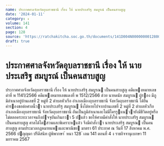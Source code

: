 ```yaml
---
name: ประกาศศาลจังหวัดอุบลราชธานี เรื่อง ให้ นายประเสริฐ สมบูรณ์ เป็นคนสาบสูญ
date: '2024-01-11'
category: ง
volume: 141
section: 4
page: 128
source: 'https://ratchakitcha.soc.go.th/documents/141D004N0000000012800.pdf'
draft: true
---
```


# ประกาศศาลจังหวัดอุบลราชธานี เรื่อง ให้ นายประเสริฐ สมบูรณ์ เป็นคนสาบสูญ

ประกาศศาลจังหวัดอุบลราชธานี เรื่อง ให้ นายประเสริฐ สมบูรณ เป็นคนสาบสูญ คดีแพงหมายเลขดําที่ พ 1141/2566 คดีแพงหมายเลขแดงที่ พ 1512/2566 ด้วย นายดนัย สมบูรณ ผู้รอง มีภูมิลําเนาอยู่บ้านเลขที่ 2 หมู่ที่ 2 ตําบลหัวเรือ อําเภอเมืองอุบลราชธานี จังหวัดอุบลราชธานี ได้ยื่นคํารองขอต่อศาลนี้วา นายประเสริฐ สมบูรณ ซึ่งได้หายไปจากบ้านเลขที่ 2 หมู่ที่ 2 ตําบลหัวเรือ อําเภอเมืองอุบลราชธานี จังหวัดอุบลราชธานี อันเป็นภูมิลําเนาและไม่มีใครรูแนวายังมีชีวิตอยู่หรือไม่ตลอดระยะเวลาจนถึงปจจุบันเกินกวา 5 ปแล้ว ขอให้ศาลมีคําสั่งให้ นายประเสริฐ สมบูรณ เป็นคนสาบสูญ ศาลได้ไตสวนและพิเคราะหแล้ว จึงมีคําสั่งวา นายประเสริฐ สมบูรณ เป็นคนสาบสูญ ตามประมวลกฎหมายแพงและพาณิชย มาตรา 61 ประกาศ ณ วันที่ 17 สิงหาคม พ.ศ. 2566 ปญญดา ปรีดีสนิท ผู้พิพากษา ้ หนา 128 ่ เลม 141 ตอนที่ 4 ง ราชกิจจานุเบกษา 11 มกราคม 2567
